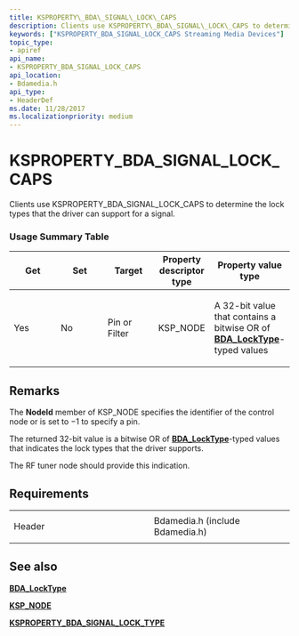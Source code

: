 ```yaml
---
title: KSPROPERTY\_BDA\_SIGNAL\_LOCK\_CAPS
description: Clients use KSPROPERTY\_BDA\_SIGNAL\_LOCK\_CAPS to determine the lock types that the driver can support for a signal.
keywords: ["KSPROPERTY_BDA_SIGNAL_LOCK_CAPS Streaming Media Devices"]
topic_type:
- apiref
api_name:
- KSPROPERTY_BDA_SIGNAL_LOCK_CAPS
api_location:
- Bdamedia.h
api_type:
- HeaderDef
ms.date: 11/28/2017
ms.localizationpriority: medium
---
```


# KSPROPERTY\_BDA\_SIGNAL\_LOCK\_CAPS


Clients use KSPROPERTY\_BDA\_SIGNAL\_LOCK\_CAPS to determine the lock types that the driver can support for a signal.

### Usage Summary Table

<table>
<colgroup>
<col width="20%" />
<col width="20%" />
<col width="20%" />
<col width="20%" />
<col width="20%" />
</colgroup>
<thead>
<tr class="header">
<th>Get</th>
<th>Set</th>
<th>Target</th>
<th>Property descriptor type</th>
<th>Property value type</th>
</tr>
</thead>
<tbody>
<tr class="odd">
<td><p>Yes</p></td>
<td><p>No</p></td>
<td><p>Pin or Filter</p></td>
<td><p>KSP_NODE</p></td>
<td><p>A 32-bit value that contains a bitwise OR of <a href="/windows-hardware/drivers/ddi/bdamedia/ne-bdamedia-_bdalocktype" data-raw-source="[&lt;strong&gt;BDA_LockType&lt;/strong&gt;](/windows-hardware/drivers/ddi/bdamedia/ne-bdamedia-_bdalocktype)"><strong>BDA_LockType</strong></a>-typed values</p></td>
</tr>
</tbody>
</table>

 

## Remarks

The **NodeId** member of KSP\_NODE specifies the identifier of the control node or is set to −1 to specify a pin.

The returned 32-bit value is a bitwise OR of [**BDA\_LockType**](/windows-hardware/drivers/ddi/bdamedia/ne-bdamedia-_bdalocktype)-typed values that indicates the lock types that the driver supports.

The RF tuner node should provide this indication.

## Requirements

<table>
<colgroup>
<col width="50%" />
<col width="50%" />
</colgroup>
<tbody>
<tr class="odd">
<td><p>Header</p></td>
<td>Bdamedia.h (include Bdamedia.h)</td>
</tr>
</tbody>
</table>

## See also


[**BDA\_LockType**](/windows-hardware/drivers/ddi/bdamedia/ne-bdamedia-_bdalocktype)

[**KSP\_NODE**](/windows-hardware/drivers/ddi/ks/ns-ks-ksp_node)

[**KSPROPERTY\_BDA\_SIGNAL\_LOCK\_TYPE**](ksproperty-bda-signal-lock-type.md)

